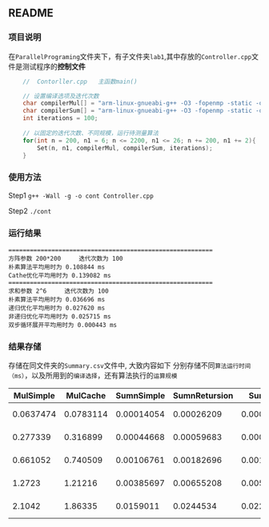 ## README


### 项目说明
在`ParallelPrograming`文件夹下，有子文件夹`lab1`,其中存放的`Controller.cpp`文件是测试程序的**控制文件**

```c++
    //  Contorller.cpp   主函数main()

    // 设置编译选项及迭代次数
    char compilerMul[] = "arm-linux-gnueabi-g++ -O3 -fopenmp -static -o sumn Sumn.cpp";
    char compilerSum[] = "arm-linux-gnueabi-g++ -O3 -fopenmp -static -o mmul MMul.cpp";
    int iterations = 100;
	
    // 以固定的迭代次数、不同规模，运行待测量算法
    for(int n = 200, n1 = 6; n <= 2200, n1 <= 26; n += 200, n1 += 2){
        Set(n, n1, compilerMul, compilerSum, iterations);     
    }
```
### 使用方法

Step1 `g++ -Wall -g -o cont Controller.cpp`

Step2 `./cont`



### 运行结果

```shell
=========================================================
方阵参数 200*200     迭代次数为 100 
朴素算法平均用时为 0.108844 ms
Cathe优化平均用时为 0.139082 ms
=========================================================
求和参数 2^6     迭代次数为 100 
朴素算法平均用时为 0.036696 ms
递归优化平均用时为 0.027620 ms
非递归优化平均用时为 0.025715 ms
双步循环展开平均用时为 0.000443 ms
```

### 结果存储

存储在同文件夹的`Summary.csv`文件中, 大致内容如下
分别存储不同`算法运行时间（ms）`，以及所用到的`编译选择`，还有算法执行的`运算规模`

| MulSimple |  MulCache |  SumnSimple |  SumnRetursion |  SumnOP    |  SumnStep2 |  CompilerMul         |  CompilerSum         |  Muln |  Sumn |  iterations |
|-----------|-----------|-------------|----------------|------------|------------|----------------------|----------------------|-------|-------|-------------|
| 0.0637474 | 0.0783114 | 0.00014054  | 0.00026209     | 0.00019464 | 7.383E-05  | g++ -o sumn Sumn.cpp | g++ -o mmul MMul.cpp | 200   | 6     | 100         |
| 0.277339  | 0.316899  | 0.00044668  | 0.00059683     | 0.0005112  | 0.00020726 | g++ -o sumn Sumn.cpp | g++ -o mmul MMul.cpp | 400   | 8     | 100         |
| 0.661052  | 0.740509  | 0.00106761  | 0.00182696     | 0.00163201 | 0.00072635 | g++ -o sumn Sumn.cpp | g++ -o mmul MMul.cpp | 600   | 10    | 100         |
| 1.2723    | 1.21216   | 0.00385697  | 0.00655208     | 0.00561345 | 0.00286627 | g++ -o sumn Sumn.cpp | g++ -o mmul MMul.cpp | 800   | 12    | 100         |
| 2.1042    | 1.86335   | 0.0159011   | 0.0244534      | 0.0226077  | 0.0110445  | g++ -o sumn Sumn.cpp | g++ -o mmul MMul.cpp | 1000  | 14    | 100         |






